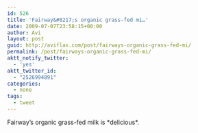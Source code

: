 ```yaml
---
id: 526
title: 'Fairway&#8217;s organic grass-fed mi…'
date: 2009-07-07T23:58:15+00:00
author: Avi
layout: post
guid: http://aviflax.com/post/fairways-organic-grass-fed-mi/
permalink: /post/fairways-organic-grass-fed-mi/
aktt_notify_twitter:
  - 'yes'
aktt_twitter_id:
  - "2526994891"
categories:
  - none
tags:
  - tweet
---
```

Fairway&#8217;s organic grass-fed milk is \*delicious\*.
